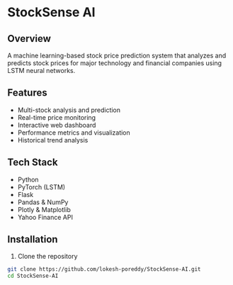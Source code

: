 # StockSense AI

## Overview
A machine learning-based stock price prediction system that analyzes and predicts stock prices for major technology and financial companies using LSTM neural networks.

## Features
- Multi-stock analysis and prediction
- Real-time price monitoring
- Interactive web dashboard
- Performance metrics and visualization
- Historical trend analysis

## Tech Stack
- Python
- PyTorch (LSTM)
- Flask
- Pandas & NumPy
- Plotly & Matplotlib
- Yahoo Finance API

## Installation
1. Clone the repository
```bash
git clone https://github.com/lokesh-poreddy/StockSense-AI.git
cd StockSense-AI